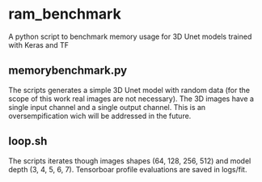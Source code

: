# ram_benchmark
A python script to benchmark memory usage for 3D Unet models trained with Keras and TF

## memorybenchmark.py

The scripts generates a simple 3D Unet model with random data (for the scope of this work real images are not necessary). 
The 3D images have a single input channel and a single output channel. This is an oversempification wich will be addressed in the future.

## loop.sh

The scripts iterates though images shapes (64, 128, 256, 512) and model depth (3, 4, 5, 6, 7). Tensorboar profile evaluations are saved in logs/fit.
